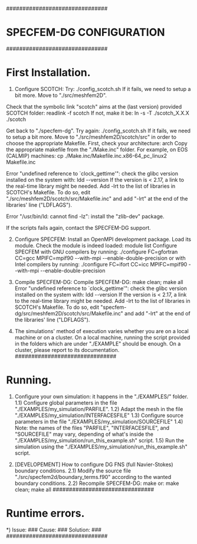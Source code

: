 ###############################
# SPECFEM-DG CONFIGURATION    #
###############################

# First Installation. #########
1) Configure SCOTCH:
  Try:
    ./config_scotch.sh
  If it fails, we need to setup a bit more. Move to "./src/meshfem2D".
  
  Check that the symbolic link "scotch" aims at the (last version) provided SCOTCH folder:
    readlink -f scotch
  If not, make it be:
    ln -s -T ./scotch_X.X.X ./scotch

  Get back to "./specfem-dg". Try again:
    ./config_scotch.sh
  If it fails, we need to setup a bit more. Move to "./src/meshfem2D/scotch/src" in order to choose the appropriate Makefile. First, check your architecture:
    arch
  Copy the appropriate makefile from the "./Make.inc" folder. For example, on EOS (CALMIP) machines:
    cp ./Make.inc/Makefile.inc.x86-64_pc_linux2 Makefile.inc

  Error "undefined reference to `clock_gettime'": check the glibc version installed on the system with:
    ldd --version
  If the version is < 2.17, a link to the real-time library might be needed. Add -lrt to the list of libraries in SCOTCH's Makefile. To do so, edit "./src/meshfem2D/scotch/src/Makefile.inc" and add "-lrt" at the end of the libraries' line ("LDFLAGS").
  
  Error "/usr/bin/ld: cannot find -lz": install the "zlib-dev" package.
  
  If the scripts fails again, contact the SPECFEM-DG support.

2) Configure SPECFEM:
  Install an OpenMPI development package. Load its module. Check the module is indeed loaded:
    module list
  Configure SPECFEM with GNU compilers by running:
    ./configure FC=gfortran CC=gcc MPIFC=mpif90 --with-mpi --enable-double-precision
  or with Intel compilers by running:
    ./configure FC=ifort CC=icc MPIFC=mpif90 --with-mpi --enable-double-precision

3) Compile SPECFEM-DG:
  Compile SPECFEM-DG:
    make clean; make all
  Error "undefined reference to `clock_gettime'": check the glibc version installed on the system with:
    ldd --version
  If the version is < 2.17, a link to the real-time library might be needed. Add -lrt to the list of libraries in SCOTCH's Makefile. To do so, edit "specfem-dg/src/meshfem2D/scotch/src/Makefile.inc" and add "-lrt" at the end of the libraries' line ("LDFLAGS").

4) The simulations' method of execution varies whether you are on a local machine or on a cluster. On a local machine, running the script provided in the folders which are under "./EXAMPLE" should be enough. On a cluster, please report to its documentation.
###############################

# Running. ####################
1) Configure your own simulation: it happens in the "./EXAMPLES/" folder.
1.1) Configure global parameters in the file "./EXAMPLES/my_simulation/PARFILE".
1.2) Adapt the mesh in the file "./EXAMPLES/my_simulation/INTERFACESFILE"
1.3) Configure source parameters in the file "./EXAMPLES/my_simulation/SOURCEFILE"
1.4) Note: the names of the files "PARFILE", "INTERFACESFILE", and "SOURCEFILE" may vary, depending of what's inside the "./EXAMPLES/my_simulation/run_this_example.sh" script.
1.5) Run the simulation using the "./EXAMPLES/my_simulation/run_this_example.sh" script.

2) [DEVELOPEMENT] How to configure DG FNS (full Navier-Stokes) boundary conditions.
2.1) Modify the source file "./src/specfem2d/boundary_terms.f90" according to the wanted boundary conditions.
2.2) Recompile SPECFEM-DG:
       make
     or:
       make clean; make all
###############################

# Runtime errors. #############
*) Issue:    ###
   Cause:    ###
   Solution: ###
###############################
